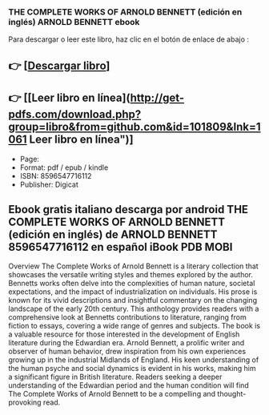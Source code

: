 ### THE COMPLETE WORKS OF ARNOLD BENNETT  (edición en inglés) ARNOLD BENNETT ebook

Para descargar o leer este libro, haz clic en el botón de enlace de abajo :

## 👉  [**[Descargar libro](http://get-pdfs.com/download.php?group=libro&from=github.com&id=101809&lnk=1061 "Descargar libro")**]

## 👉  [**[Leer libro en línea](http://get-pdfs.com/download.php?group=libro&from=github.com&id=101809&lnk=1061 Leer libro en línea")**]




* Page: 
* Format: pdf / epub / kindle
* ISBN: 8596547716112
* Publisher: Digicat

## Ebook gratis italiano descarga por android THE COMPLETE WORKS OF ARNOLD BENNETT  (edición en inglés) de ARNOLD BENNETT 8596547716112 en español iBook PDB MOBI

Overview
The Complete Works of Arnold Bennett is a literary collection that showcases the versatile writing styles and themes explored by the author. Bennetts works often delve into the complexities of human nature, societal expectations, and the impact of industrialization on individuals. His prose is known for its vivid descriptions and insightful commentary on the changing landscape of the early 20th century. This anthology provides readers with a comprehensive look at Bennetts contributions to literature, ranging from fiction to essays, covering a wide range of genres and subjects. The book is a valuable resource for those interested in the development of English literature during the Edwardian era. Arnold Bennett, a prolific writer and observer of human behavior, drew inspiration from his own experiences growing up in the industrial Midlands of England. His keen understanding of the human psyche and social dynamics is evident in his works, making him a significant figure in British literature. Readers seeking a deeper understanding of the Edwardian period and the human condition will find The Complete Works of Arnold Bennett to be a compelling and thought-provoking read.



